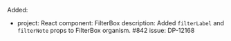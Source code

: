 Added:
  - project: React
    component: FilterBox
    description: Added `filterLabel` and `filterNote` props to FilterBox organism. #842
    issue: DP-12168